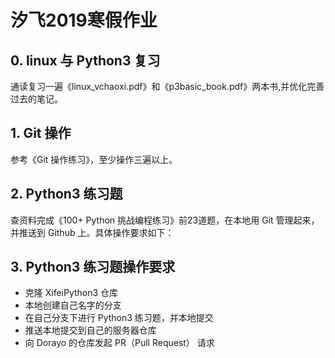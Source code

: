 # 汐飞2019寒假作业
## 0. linux 与 Python3 复习

通读复习一遍《linux_vchaoxi.pdf》和《p3basic_book.pdf》两本书,并优化完善过去的笔记。

## 1. Git 操作

参考《Git 操作练习》，至少操作三遍以上。

## 2. Python3 练习题  

查资料完成《100+ Python 挑战编程练习》前23道题，在本地用 Git
管理起来，并推送到 Github 上。具体操作要求如下：

## 3. Python3 练习题操作要求

- 克隆 XifeiPython3 仓库
- 本地创建自己名字的分支
- 在自己分支下进行 Python3 练习题，并本地提交
- 推送本地提交到自己的服务器仓库
- 向 Dorayo 的仓库发起 PR（Pull Request） 请求

